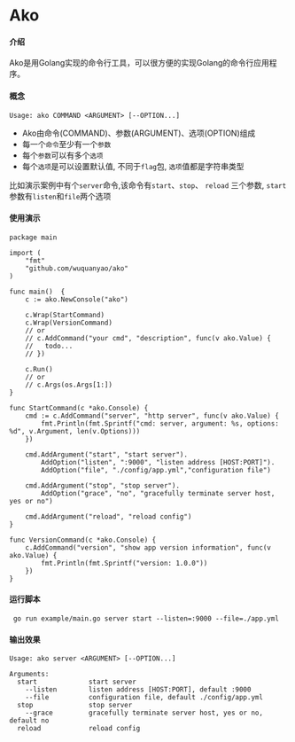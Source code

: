 # Ako

#### 介绍
Ako是用Golang实现的命令行工具，可以很方便的实现Golang的命令行应用程序。

#### 概念

```
Usage: ako COMMAND <ARGUMENT> [--OPTION...]
```

- Ako由命令(COMMAND)、参数(ARGUMENT)、选项(OPTION)组成
- 每一个`命令`至少有一个`参数`
- 每个`参数`可以有多个`选项`
- 每个`选项`是可以设置默认值, 不同于`flag`包, `选项`值都是字符串类型

比如演示案例中有个`server`命令,该命令有`start`、`stop`、 `reload` 三个参数, `start`参数有`listen`和`file`两个选项

#### 使用演示

```golang
package main

import (
	"fmt"
	"github.com/wuquanyao/ako"
)

func main()  {
    c := ako.NewConsole("ako")
    
    c.Wrap(StartCommand)
    c.Wrap(VersionCommand)
    // or
    // c.AddCommand("your cmd", "description", func(v ako.Value) {
    //   todo...
    // })
    
    c.Run()
    // or
    // c.Args(os.Args[1:])
}

func StartCommand(c *ako.Console) {
	cmd := c.AddCommand("server", "http server", func(v ako.Value) {
		fmt.Println(fmt.Sprintf("cmd: server, argument: %s, options: %d", v.Argument, len(v.Options)))
	})

	cmd.AddArgument("start", "start server").
		AddOption("listen", ":9000", "listen address [HOST:PORT]").
		AddOption("file", "./config/app.yml","configuration file")

	cmd.AddArgument("stop", "stop server").
		AddOption("grace", "no", "gracefully terminate server host, yes or no")

	cmd.AddArgument("reload", "reload config")
}

func VersionCommand(c *ako.Console) {
	c.AddCommand("version", "show app version information", func(v ako.Value) {
		fmt.Println(fmt.Sprintf("version: 1.0.0"))
	})
}
```

#### 运行脚本

```
 go run example/main.go server start --listen=:9000 --file=./app.yml
```

#### 输出效果

```
Usage: ako server <ARGUMENT> [--OPTION...]

Arguments:
  start             start server
    --listen        listen address [HOST:PORT], default :9000
    --file          configuration file, default ./config/app.yml
  stop              stop server
    --grace         gracefully terminate server host, yes or no, default no
  reload            reload config
```
